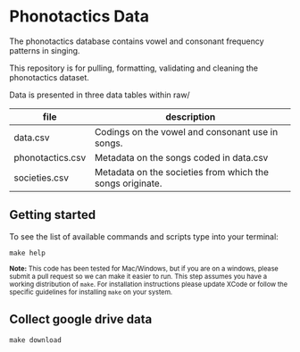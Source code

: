 # Phonotactics Data

The phonotactics database contains vowel and consonant frequency patterns in singing. 

This repository is for pulling, formatting, validating and cleaning the phonotactics dataset.

Data is presented in three data tables within raw/

| file             | description                                              |
|------------------|----------------------------------------------------------|
| data.csv         | Codings on the vowel and consonant use in songs.         |
| phonotactics.csv | Metadata on the songs coded in data.csv                  |
| societies.csv    | Metadata on the societies from which the songs originate.|


## Getting started

To see the list of available commands and scripts type into your terminal:

`make help`

<small><strong>Note:</strong> This code has been tested for Mac/Windows, but if you are on a windows, please submit a pull request so we can make it easier to run. This step assumes you have a working distribution of `make`. For installation instructions please update XCode or follow the specific guidelines for installing `make` on your system. </small>

## Collect google drive data

`make download`
